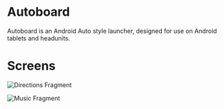 #  Autoboard

Autoboard is an Android Auto style launcher, designed for use on Android tablets and headunits.

# Screens

![Directions Fragment](https://github.com/Inlnx/AutoBoard/blob/master/docs/images/img_directions_fragment_001.png)

![Music Fragment](https://github.com/Inlnx/AutoBoard/blob/master/docs/images/img_music_fragment_001.png)
